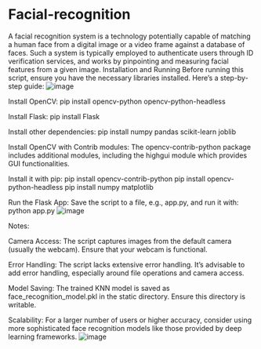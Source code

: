 # Facial-recognition
A facial recognition system is a technology potentially capable of matching a human face from a digital image or a video frame against a database of faces. Such a system is typically employed to authenticate users through ID verification services, and works by pinpointing and measuring facial features from a given image.
Installation and Running
Before running this script, ensure you have the necessary libraries installed. Here’s a step-by-step guide:
![image](https://github.com/pixel-06/Facial-recognition/assets/104183935/291390d5-f27e-4f45-859b-0cf884d56bfd)

Install OpenCV:
pip install opencv-python opencv-python-headless

Install Flask:
pip install Flask

Install other dependencies:
pip install numpy pandas scikit-learn joblib

Install OpenCV with Contrib modules:
The opencv-contrib-python package includes additional modules, including the highgui module which provides GUI functionalities.

Install it with pip:
pip install opencv-contrib-python
pip install opencv-python-headless
pip install numpy matplotlib

Run the Flask App:
Save the script to a file, e.g., app.py, and run it with:
python app.py
![image](https://github.com/pixel-06/Facial-recognition/assets/104183935/65cfe2e3-33ef-4121-9bbe-efb5bc27025c)

Notes:

Camera Access: The script captures images from the default camera (usually the webcam). Ensure that your webcam is functional.

Error Handling: The script lacks extensive error handling. It’s advisable to add error handling, especially around file operations and camera access.

Model Saving: The trained KNN model is saved as face_recognition_model.pkl in the static directory. Ensure this directory is writable.

Scalability: For a larger number of users or higher accuracy, consider using more sophisticated face recognition models like those provided by deep learning frameworks.
![image](https://github.com/pixel-06/Facial-recognition/assets/104183935/d1955332-ffa3-4610-ba46-335e734b70dc)

